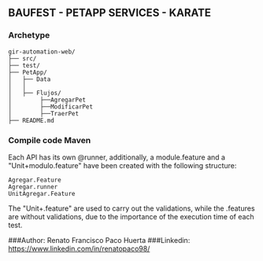 ## BAUFEST - PETAPP SERVICES - KARATE

### Archetype
````text 
gir-automation-web/
├── src/
├── test/
├── PetApp/
│   ├── Data
│   │ 
│   ├── Flujos/
│        ├──AgregarPet
│        ├──ModificarPet
│        ├──TraerPet 
├── README.md
````

### Compile code Maven
Each API has its own @runner, additionally, a module.feature and a "Unit+modulo.feature" have been created with the following structure:
````
Agregar.Feature
Agregar.runner
UnitAgregar.Feature
````
The "Unit+.feature" are used to carry out the validations, while the .features are without validations, due to the importance of the execution time of each test.

###Author: Renato Francisco Paco Huerta
###Linkedin: https://www.linkedin.com/in/renatopaco98/